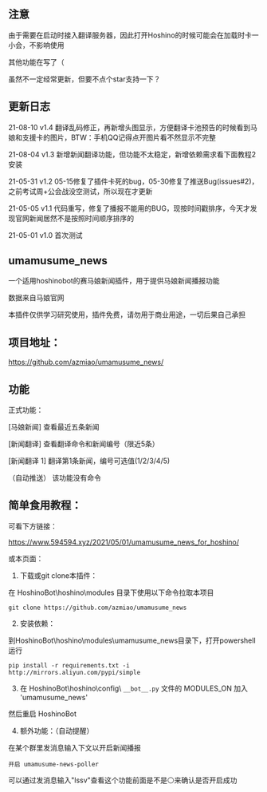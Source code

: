 
## 注意

由于需要在启动时接入翻译服务器，因此打开Hoshino的时候可能会在加载时卡一小会，不影响使用

其他功能在写了（

虽然不一定经常更新，但要不点个star支持一下？

## 更新日志

21-08-10    v1.4    翻译乱码修正，再新增头图显示，方便翻译卡池预告的时候看到马娘和支援卡的图片，BTW：手机QQ记得点开图片看不然显示不完整

21-08-04    v1.3    新增新闻翻译功能，但功能不太稳定，新增依赖需求看下面教程2安装

21-05-31    v1.2    05-15修复了插件卡死的bug，05-30修复了推送Bug(issues#2)，之前考试周+公会战没空测试，所以现在才更新

21-05-05    v1.1    代码重写，修复了播报不能用的BUG，现按时间戳排序，今天才发现官网新闻居然不是按照时间顺序排序的

21-05-01    v1.0    首次测试

## umamusume_news

一个适用hoshinobot的赛马娘新闻插件，用于提供马娘新闻播报功能

数据来自马娘官网

本插件仅供学习研究使用，插件免费，请勿用于商业用途，一切后果自己承担

## 项目地址：
https://github.com/azmiao/umamusume_news/

## 功能

正式功能：

[马娘新闻] 查看最近五条新闻

[新闻翻译] 查看翻译命令和新闻编号（限近5条）

[新闻翻译 1] 翻译第1条新闻，编号可选值(1/2/3/4/5)

（自动推送） 该功能没有命令

## 简单食用教程：

可看下方链接：

https://www.594594.xyz/2021/05/01/umamusume_news_for_hoshino/

或本页面：

1. 下载或git clone本插件：

在 HoshinoBot\hoshino\modules 目录下使用以下命令拉取本项目
```
git clone https://github.com/azmiao/umamusume_news
```

2. 安装依赖：

到HoshinoBot\hoshino\modules\umamusume_news目录下，打开powershell运行
```
pip install -r requirements.txt -i http://mirrors.aliyun.com/pypi/simple
```

3. 在 HoshinoBot\hoshino\config\ `__bot__.py` 文件的 MODULES_ON 加入 'umamusume_news'

然后重启 HoshinoBot

4. 额外功能：（自动提醒）

在某个群里发消息输入下文以开启新闻播报
```
开启 umamusume-news-poller
```
可以通过发消息输入"lssv"查看这个功能前面是不是⚪来确认是否开启成功